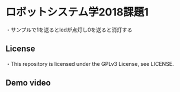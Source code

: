# ロボットシステム学2018課題1
・サンプルで1を送るとledが点灯し0を送ると消灯する


## License
・This repository is licensed under the GPLv3 License, see LICENSE.

## Demo video
